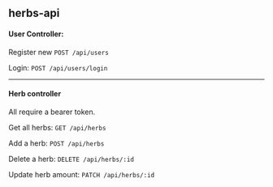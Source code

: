 ## herbs-api

#### User Controller:

Register new
`POST /api/users`

Login:
`POST /api/users/login`

---

#### Herb controller

All require a bearer token.

Get all herbs:
`GET /api/herbs`

Add a herb:
`POST /api/herbs`

Delete a herb:
`DELETE /api/herbs/:id`

Update herb amount:
`PATCH /api/herbs/:id`
